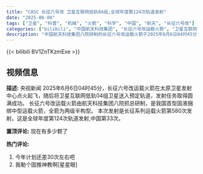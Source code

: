 ```yaml
---
title: "CASC 长征六号改 卫星互联网低轨04组,全球年度第124次轨道发射"
date: "2025-06-08"
tags: ["卫星", "科普", "机械", "火箭", "科学", "中国", "航天", "长征六号改"]
categories: ["bilibili", "中国航天科技集团", "长征六号改运载火箭", "卫星互联网发射"]
description: "中国航天科技集团八院研制的长征六号改运载火箭于2025年6月6日04时45分在太原卫星发射中心成功执行首次发射任务，将'卫星互联网低轨04组'送入预定轨道。作为我国首型固液捆绑中型火箭（两级半构型），此次发射标志着长征系列火箭完成第580次太空任务，同时也是全球年度第124次轨道发射中的第33次中国发射活动，彰显我国在商业航天与卫星互联网建设领域的持续突破。"
---
```


{{< bilibili BV1ZnTKzmExe >}}

## 视频信息

**描述:**
央视新闻
2025年6月6日04时45分，长征六号改运载火箭在太原卫星发射中心点火起飞，随后将卫星互联网低轨04组卫星送入预定轨道，发射任务取得圆满成功。
长征六号改运载火箭由航天科技集团八院抓总研制，是我国首型固液捆绑中型运载火箭，全箭为两级半构型。
本次发射是长征系列运载火箭第580次发射。这是全球年度第124次轨道发射,中国第33次。

**置顶评论:**
现在有多少颗了

**热门评论:**
1. 今年计划还差30次左右吧
2. 我勒个固推神教啊[星星眼]
